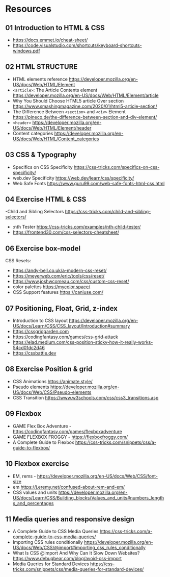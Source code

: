 # Resources

## 01 Introduction to HTML & CSS
- https://docs.emmet.io/cheat-sheet/
- https://code.visualstudio.com/shortcuts/keyboard-shortcuts-windows.pdf


## 02 HTML STRUCTURE
- HTML elements reference https://developer.mozilla.org/en-US/docs/Web/HTML/Element
- `<article>`: The Article Contents element https://developer.mozilla.org/en-US/docs/Web/HTML/Element/article
- Why You Should Choose HTML5 article Over section https://www.smashingmagazine.com/2020/01/html5-article-section/
- The Difference Between `<section>` and `<div>` Element https://pineco.de/the-difference-between-section-and-div-element/
- `<header>` https://developer.mozilla.org/en-US/docs/Web/HTML/Element/header
- Content categories https://developer.mozilla.org/en-US/docs/Web/HTML/Content_categories

## 03 CSS & Typography
- Specifics on CSS Specificity
 https://css-tricks.com/specifics-on-css-specificity/
- web.dev Specificity https://web.dev/learn/css/specificity/
- Web Safe Fonts https://www.guru99.com/web-safe-fonts-html-css.html


## 04 Exercise HTML & CSS
-Child and Sibling Selectors https://css-tricks.com/child-and-sibling-selectors/
- :nth Tester https://css-tricks.com/examples/nth-child-tester/
- https://frontend30.com/css-selectors-cheatsheet/


## 06 Exercise box-model
CSS Resets:
- https://andy-bell.co.uk/a-modern-css-reset/
- https://meyerweb.com/eric/tools/css/reset/
- https://www.joshwcomeau.com/css/custom-css-reset/
- color palettes https://mycolor.space/
- CSS Support features https://caniuse.com/

## 07 Positioning, Float, Grid, z-index
- Introduction to CSS layout https://developer.mozilla.org/en-US/docs/Learn/CSS/CSS_layout/Introduction#summary
- https://cssgridgarden.com
- https://codingfantasy.com/games/css-grid-attack
- https://elad.medium.com/css-position-sticky-how-it-really-works-54cd01dc2d46
- https://cssbattle.dev

## 08 Exercise Position & grid
- CSS Animations https://animate.style/
- Pseudo elements https://developer.mozilla.org/en-US/docs/Web/CSS/Pseudo-elements
- CSS Transition https://www.w3schools.com/css/css3_transitions.asp


## 09 Flexbox
- GAME Flex Box Adventure - https://codingfantasy.com/games/flexboxadventure
- GAME FLEXBOX FROGGY - https://flexboxfroggy.com/
- A Complete Guide to Flexbox https://css-tricks.com/snippets/css/a-guide-to-flexbox/

## 10 Flexbox exercise
- EM, rems - https://developer.mozilla.org/en-US/docs/Web/CSS/font-size
- em https://j.eremy.net/confused-about-rem-and-em/
- CSS values and units https://developer.mozilla.org/en-US/docs/Learn/CSS/Building_blocks/Values_and_units#numbers_lengths_and_percentages

## 11 Media queries and responsive design
- A Complete Guide to CSS Media Queries
 https://css-tricks.com/a-complete-guide-to-css-media-queries/
- Importing CSS rules conditionally https://developer.mozilla.org/en-US/docs/Web/CSS/@import#importing_css_rules_conditionally
- What Is CSS @import And Why Can It Slow Down Websites? https://www.debugbear.com/blog/avoid-css-import
- Media Queries for Standard Devices https://css-tricks.com/snippets/css/media-queries-for-standard-devices/